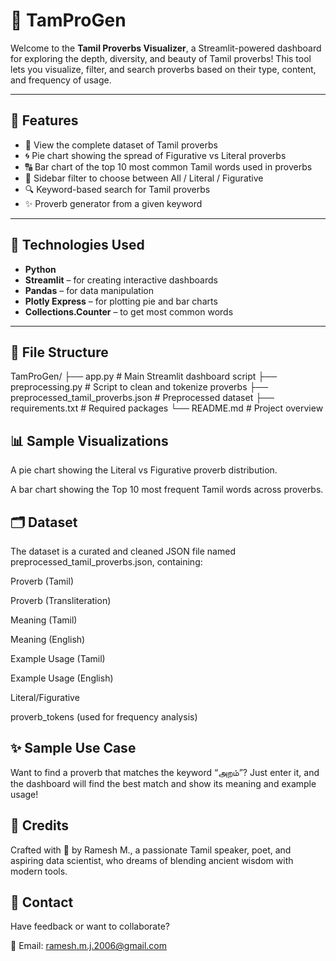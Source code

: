 # 📜 TamProGen

Welcome to the **Tamil Proverbs Visualizer**, a Streamlit-powered dashboard for exploring the depth, diversity, and beauty of Tamil proverbs! This tool lets you visualize, filter, and search proverbs based on their type, content, and frequency of usage.

---

## 🌟 Features

- 📂 View the complete dataset of Tamil proverbs
- 🌀 Pie chart showing the spread of Figurative vs Literal proverbs
- 🔠 Bar chart of the top 10 most common Tamil words used in proverbs
- 🎯 Sidebar filter to choose between All / Literal / Figurative
- 🔍 Keyword-based search for Tamil proverbs
- ✨ Proverb generator from a given keyword

---

## 🧠 Technologies Used

- **Python**
- **Streamlit** – for creating interactive dashboards
- **Pandas** – for data manipulation
- **Plotly Express** – for plotting pie and bar charts
- **Collections.Counter** – to get most common words

---

## 📁 File Structure

TamProGen/
├── app.py # Main Streamlit dashboard script
├── preprocessing.py # Script to clean and tokenize proverbs
├── preprocessed_tamil_proverbs.json # Preprocessed dataset
├── requirements.txt # Required packages
└── README.md # Project overview


##  📊 Sample Visualizations

A pie chart showing the Literal vs Figurative proverb distribution.

A bar chart showing the Top 10 most frequent Tamil words across proverbs.


##  🗂️ Dataset
The dataset is a curated and cleaned JSON file named preprocessed_tamil_proverbs.json, containing:

Proverb (Tamil)

Proverb (Transliteration)

Meaning (Tamil)

Meaning (English)

Example Usage (Tamil)

Example Usage (English)

Literal/Figurative

proverb_tokens (used for frequency analysis)

## ✨ Sample Use Case
Want to find a proverb that matches the keyword “அறம்”? Just enter it, and the dashboard will find the best match and show its meaning and example usage!

## 🙌 Credits
Crafted with 💚 by Ramesh M., a passionate Tamil speaker, poet, and aspiring data scientist, who dreams of blending ancient wisdom with modern tools.

## 📧 Contact
Have feedback or want to collaborate?

📮 Email: ramesh.m.j.2006@gmail.com
